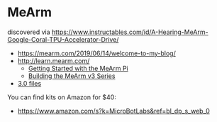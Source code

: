 # MeArm

discovered via https://www.instructables.com/id/A-Hearing-MeArm-Google-Coral-TPU-Accelerator-Drive/

- https://mearm.com/2019/06/14/welcome-to-my-blog/
- http://learn.mearm.com/
  - [Getting Started with the MeArm Pi](http://learn.mearm.com/docs/getting-started-with-the-mearm-pi/)
  - [Building the MeArm v3 Series](http://learn.mearm.com/docs/building-the-mearm-v3/)
- [3.0 files](https://www.thingiverse.com/thing:3420797/files)

You can find kits on Amazon for $40:

- https://www.amazon.com/s?k=MicroBotLabs&ref=bl_dp_s_web_0

